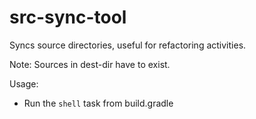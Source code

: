 # src-sync-tool
Syncs source directories, useful for refactoring activities.

Note: Sources in dest-dir have to exist.

Usage:
* Run the ``shell`` task from build.gradle